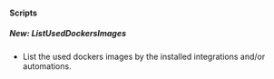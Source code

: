
#### Scripts
##### New: ListUsedDockersImages
- List the used dockers images by the installed integrations and/or automations.